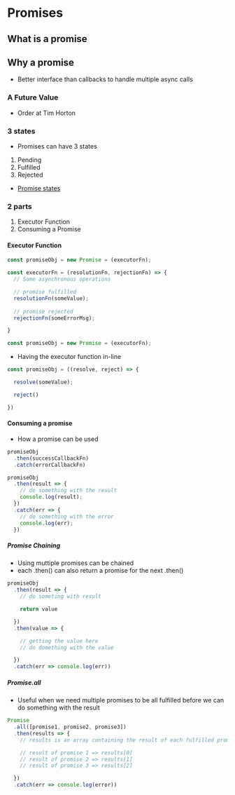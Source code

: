 # Promises

## What is a promise

## Why a promise

- Better interface than callbacks to handle multiple async calls

### A Future Value

- Order at Tim Horton

### 3 states

- Promises can have 3 states

1. Pending
2. Fulfilled
3. Rejected

- [Promise states](./JavaScript-Promise-state.png)

### 2 parts

1. Executor Function
2. Consuming a Promise


#### Executor Function

```js
const promiseObj = new Promise = (executorFn);
```

```js
const executorFn = (resolutionFn, rejectionFn) => {
  // Some asynchronous operations

  // promise fulfilled
  resolutionFn(someValue);
  
  // promise rejected
  rejectionFn(someErrorMsg);

}

const promiseObj = new Promise = (executorFn);
```

- Having the executor function in-line

```js
const promiseObj = ((resolve, reject) => {

  resolve(someValue);

  reject()

})
```
#### Consuming a promise

- How a promise can be used

```js
promiseObj
  .then(successCallbackFn)
  .catch(errorCallbackFn)
```

```js
promiseObj
  .then(result => {
    // do something with the result
    console.log(result);
  })
  .catch(err => {
    // do something with the error
    console.log(err);
  })
```

##### Promise Chaining

- Using muttiple promises can be chained
- each .then() can also return a promise for the next .then()

```js
promiseObj
  .then(result => {
    // do someting with result

    return value

  })
  .then(value => {

    // getting the value here
    // do domething with the value

  })
  .catch(err => console.log(err))
```

##### Promise.all

- Useful when we need multiple promises to be all fulfilled before we can do something with the result

```js
Promise
  .all([promise1, promise2, promise3])
  .then(results => {
    // results is an array containing the result of each fulfilled promise.

    // result of promise 1 => results[0]
    // result of promise 2 => results[1]
    // result of promise 3 => results[2]

  })
  .catch(err => console.log(error))


```



